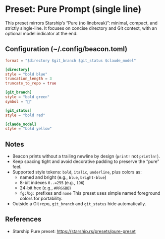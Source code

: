 # Preset: Pure Prompt (single line)

This preset mirrors Starship’s “Pure (no linebreak)”: minimal, compact, and strictly single-line. It focuses on concise directory and Git context, with an optional model indicator at the end.

## Configuration (~/.config/beacon.toml)

```toml
format = "$directory $git_branch $git_status $claude_model"

[directory]
style = "bold blue"
truncation_length = 3
truncate_to_repo = true

[git_branch]
style = "bold green"
symbol = ""

[git_status]
style = "bold red"

[claude_model]
style = "bold yellow"
```

## Notes
- Beacon prints without a trailing newline by design (`print!` not `println!`).
- Keep spacing tight and avoid decorative padding to preserve the “pure” feel.
- Supported style tokens: `bold`, `italic`, `underline`, plus colors as:
  - named and bright (e.g., `blue`, `bright-blue`)
  - 8-bit indexes `0..=255` (e.g., `196`)
  - 24-bit hex (e.g., `#RRGGBB`)
  - `fg:`/`bg:` prefixes and `none`
  This preset uses simple named foreground colors for portability.
- Outside a Git repo, `git_branch` and `git_status` hide automatically.

## References
- Starship Pure preset: https://starship.rs/presets/pure-preset
